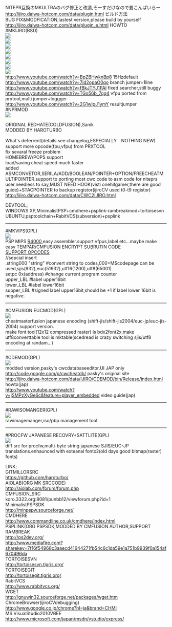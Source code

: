 <p>
NITEPR互換のMKULTRAのバグ修正と改造,そーすだけなので要こんぱいらー<br>
<a href='http://ijiro.daiwa-hotcom.com/data/plugin.html'>http://ijiro.daiwa-hotcom.com/data/plugin.html</a> ビルド方法<br>
BUG FIX&MODFICATION,lastest version,please build by yourself<br>
<a href='http://ijiro.daiwa-hotcom.com/data/plugin_e.html'>http://ijiro.daiwa-hotcom.com/data/plugin_e.html</a> HOWTO<br>
#MKIJRO(BSD)<br>
<img src='http://img227.imageshack.us/img227/2034/201006181155200o.jpg'><br>
<img src='http://img264.imageshack.us/img264/3254/201011132340410.jpg'><br>
<img src='http://img232.imageshack.us/img232/1264/201011222037280.png'><br>
<img src='http://img163.imageshack.us/img163/8623/201011222039020.png'><br>
<img src='http://img98.imageshack.us/img98/9638/201011241915110.png'><br>
<img src='http://img339.imageshack.us/img339/4241/201011250022300.png'><br>
<img src='http://img413.imageshack.us/img413/8649/201011250023110.png'><br>
<img src='http://i.imgur.com/Ev59W.png'><br>
<a href='http://www.youtube.com/watch?v=BpZBHwknBp8'>http://www.youtube.com/watch?v=BpZBHwknBp8</a> 15Hzdefault<br>
<a href='http://www.youtube.com/watch?v=7id2opaO0qo'>http://www.youtube.com/watch?v=7id2opaO0qo</a> branch jumper+1line<br>
<a href='http://www.youtube.com/watch?v=fBkJTYJ1PAI'>http://www.youtube.com/watch?v=fBkJTYJ1PAI</a> fixed searcher,still buggy<br>
<a href='http://www.youtube.com/watch?v=TGo56b_7qq4'>http://www.youtube.com/watch?v=TGo56b_7qq4</a> vfpu ported from prxtool,multi jumper+loggger<br>
<a href='http://www.youtube.com/watch?v=2G1wlpJ1ymY'>http://www.youtube.com/watch?v=2G1wlpJ1ymY</a> resultjumper<br>
#NPRMOD<br>
<img src='http://i.imgur.com/PxBHn.png'><br>
<p>
ORIGINAL REDHATE(COLDFUSION),Sanik<br>
MODDED BY HAROTURBO<br>
<p>
What's deferrent(details:see changelog,ESPECIALLY　NOTHING NEW)<br>
support more opcode(fpu,vfpu) from PRXTOOL<br>
fix sevaral freeze problem<br>
HOMEBREW/POPS support<br>
load/saving cheat speed much faster<br>
added ASMCONVETOR,SERILA/ADD/BOOLEAN/POINTER+OPTION/FREECHEATMULTIPOINTER.support to  porting most cwc code to asm code for niteprs user.needless to say,MUST NEED HOOK(visti onehitgamer,there are good guide)+STACPOINTER to backup registor(ijiroCV used t0-t9 registor)<br>
<a href='http://ijiro.daiwa-hotcom.com/data/CWC2IJIRO.html'>http://ijiro.daiwa-hotcom.com/data/CWC2IJIRO.html</a>
<p>
DEVTOOL;<br>
WINDOWS XP,MinimalistPSP+cmdhere+psplink-rambreakmod+tortoisesvn<br>
UBUNTU,psptoolchain+RabitVCS(subversion)+psplink<br>
<p>
<hr />
#MKVIPS(GPL)<br>
<img src='http://i.imgur.com/aNnBG.png'><br>
PSP MIPS <a href='https://code.google.com/p/mkijiro/source/detail?r=4000'>R4000</a>,easy assembler.support vfpus,label etc...maybe make easy TEMPAR/CMFUSION ENCRYPT SUBRUTIN CODE<br>
<a href='http://ijiro.daiwa-hotcom.com/data/mkvips.html#a'>SUPPORT OPCODES</a><br>
//sepcial insert<br>
.string000 "string" #convert string to codes,000=M$codepage can be used,sjis(932),euc(51932),utf16(1200),utf8(65001)<br>
setpc 0x(address) #change current program counter<br>
upper_LBL #label upper16bit<br>
lower_LBL #label lower16bit<br>
supper_LBL #signed label upper16bit,should be +1 if label lower 16bit is negative.<br>
<p>
<hr />
#CMFUSION EUCMOD(GPL)<br>
<img src='http://i.imgur.com/1RvNe.jpg'><br>
<a href='http://imgur.com/2w1LZ'><img src='http://i.imgur.com/2w1LZ.png' alt='' title='Hosted by imgur.com' /></a><br>
<a href='http://imgur.com/iJit9'><img src='http://i.imgur.com/iJit9.png' alt='' title='Hosted by imgur.com' /></a><br>
cheatmasterfusion japanese encoding (shift-jis/shift-jis2004/euc-jp/euc-jis-2004) support version.<br>
make font tool(12x12 compressed raster) is bdx2font2x,make utf8converttable tool is mktable(scedread is crazy switching sjis/utf8 encoding at randam...)<br>
<p>
<hr />
#CDEMOD(GPL)<br>
<img src='http://i.imgur.com/grFPq.png' /><br>
modded version,pasky's cwcdatabaseeditor.UI JAP only<br>
<a href='http://code.google.com/p/cwcheatdb/'>http://code.google.com/p/cwcheatdb/</a> pasky's original site<br>
<a href='http://ijiro.daiwa-hotcom.com/data/IJIRO/CDEMOD/bin/Release/index.html'>http://ijiro.daiwa-hotcom.com/data/IJIRO/CDEMOD/bin/Release/index.html</a> howto(jap)<br>
<a href='http://www.youtube.com/watch?v=jSMPzXyGe6c&feature=player_embedded'>http://www.youtube.com/watch?v=jSMPzXyGe6c&amp;feature=player_embedded</a> video guide(jap)<br>
<p>
<hr />
#RAWISOMANGER(GPL)<br>
<img src='http://i.imgur.com/X8D8h.png'><br>
rawimagemanger,iso/pbp management tool<br>
<p>
<hr />
#PROCFW JAPANESE RECOVRY+SATTLITE(GPL)<br>
<img src='http://i.imgur.com/gPI1Y.jpg'><br>
diff src for procfw,multi-byte string japanese SJIS/EUC-JP translations.enhaunced with exteanal fontx2(old days good bitmap(raster) fonts)<br>
<p>
LINK;<br>
GITMILLORSRC<br>
<a href='https://github.com/haroturbo/'>https://github.com/haroturbo/</a><br>
AIOLAB(ORG MK SRCCODE)<br>
<a href='http://aiolab.com/forum/forum.php'>http://aiolab.com/forum/forum.php</a><br>
CMFUSION_SRC<br>
koro.3322.org:8081/punbb12/viewforum.php?id=1<br>
MinimalistPSPSDK<br>
<a href='http://minpspw.sourceforge.net/'>http://minpspw.sourceforge.net/</a><br>
CMDHERE<br>
<a href='http://www.commandline.co.uk/cmdhere/index.html'>http://www.commandline.co.uk/cmdhere/index.html</a><br>
PSPLINK(ORG PSPSDK,MODDED BY CMFUSION AUTHOR,SUPPORT RAMBREAK<br>
<a href='http://ps2dev.org/'>http://ps2dev.org/</a><br>
<a href='http://www.mediafire.com?sharekey=7f16f54968c3aaecd41644271fb54c6c1da59e1a751b9939f0a154af670496da'>http://www.mediafire.com?sharekey=7f16f54968c3aaecd41644271fb54c6c1da59e1a751b9939f0a154af670496da</a><br>
TORTOISESVN<br>
<a href='http://tortoisesvn.tigris.org/'>http://tortoisesvn.tigris.org/</a><br>
TORTOISEGIT<br>
<a href='http://tortoisegit.tigris.org/'>http://tortoisegit.tigris.org/</a><br>
RabitVCS<br>
<a href='http://www.rabbitvcs.org/'>http://www.rabbitvcs.org/</a><br>
WGET<br>
<a href='http://gnuwin32.sourceforge.net/packages/wget.htm'>http://gnuwin32.sourceforge.net/packages/wget.htm</a><br>
ChromeBrowser(ijiroCVdebugging)<br>
<a href='http://www.google.co.jp/chrome?hl=ja&brand=CHMI'>http://www.google.co.jp/chrome?hl=ja&amp;brand=CHMI</a><br>
MS VisualStudio2010VBEE<br>
<a href='http://www.microsoft.com/japan/msdn/vstudio/express/'>http://www.microsoft.com/japan/msdn/vstudio/express/</a>